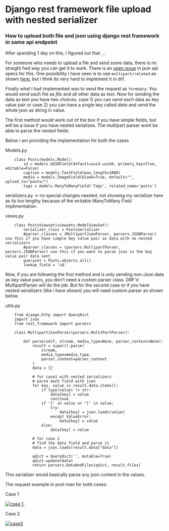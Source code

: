 # Django rest framework file upload with nested serializer
### How to upload both file and json using django rest framework in same api endpoint

After spending 1 day on this, I figured out that ...

For someone who needs to upload a file and send some data, there is no straight fwd way you can get it to work. There is an [open issue][1] in json api specs for this. One possibility i have seen is to use `multipart/related` as shown [here][2], but i think its very hard to implement it in drf.

Finally what i had implemented was to send the request as `formdata`. You would send each file as _file_ and all other data as text.
Now for sending the data as text you have two choices. case 1) you can send each data as key value pair or case 2) you can have a single key called _data_ and send the whole json as string in value. 

The first method would work out of the box if you have simple fields, but will be a issue if you have nested serializes. The multipart parser wont be able to parse the nested fields.

Below i am providing the implementation for both the cases

Models.py
```
    class Posts(models.Model):
        id = models.UUIDField(default=uuid.uuid4, primary_key=True, editable=False)
        caption = models.TextField(max_length=1000)
        media = models.ImageField(blank=True, default="", upload_to="posts/")
        tags = models.ManyToManyField('Tags', related_name='posts')
```

serializers.py -> no special changes needed, not showing my serializer here as its too lengthy because of the writable ManyToMany Field implimentation.

views.py
```
    class PostsViewset(viewsets.ModelViewSet):
        serializer_class = PostsSerializer
        #parser_classes = (MultipartJsonParser, parsers.JSONParser) use this if you have simple key value pair as data with no nested serializers
        #parser_classes = (parsers.MultipartParser, parsers.JSONParser) use this if you want to parse json in the key value pair data sent
        queryset = Posts.objects.all()
        lookup_field = 'id'
```
Now, if you are following the first method and is only sending non-Json data as key value pairs, you don't need a custom parser class. DRF'd MultipartParser will do the job. But for the second case or if you have nested serializers (like i have shown) you will need custom parser as shown below.

utils.py
```
    from django.http import QueryDict
    import json
    from rest_framework import parsers
    
    class MultipartJsonParser(parsers.MultiPartParser):
    
        def parse(self, stream, media_type=None, parser_context=None):
            result = super().parse(
                stream,
                media_type=media_type,
                parser_context=parser_context
            )
            data = {}

            # for case1 with nested serializers
            # parse each field with json
            for key, value in result.data.items():
                if type(value) != str:
                    data[key] = value
                    continue
                if '{' in value or "[" in value:
                    try:
                        data[key] = json.loads(value)
                    except ValueError:
                        data[key] = value
                else:
                    data[key] = value

            # for case 2
            # find the data field and parse it
            data = json.loads(result.data["data"])

            qdict = QueryDict('', mutable=True)
            qdict.update(data)
            return parsers.DataAndFiles(qdict, result.files)
```
This serializer would basically parse any json content in the values.

The request example in post man for both cases: 

Case 1

[![case 1][3]][3], 

Case 2

[![case2][4]][4]


  [1]: https://github.com/json-api/json-api/issues/246
  [2]: https://cloud.google.com/storage/docs/json_api/v1/how-tos/multipart-upload
  [3]: https://i.stack.imgur.com/xgYod.png
  [4]: https://i.stack.imgur.com/2hokM.png
